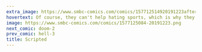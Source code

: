```yaml
---
extra_image: https://www.smbc-comics.com/comics/157712514920191223after.png
hovertext: Of course, they can't help hating sports, which is why they also hate themselves, which they also can't help.
image: https://www.smbc-comics.com/comics/1577125084-20191223.png
next_comic: doom-2
prev_comic: hell-3
title: Scripted
---
```


